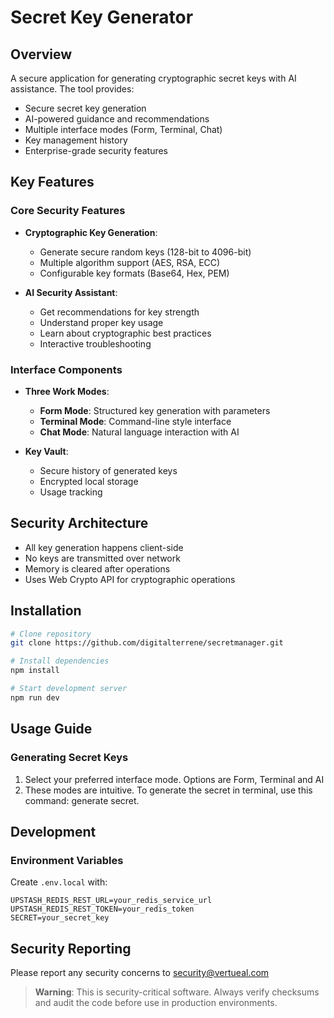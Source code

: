 # Secret Key Generator

## Overview

A secure application for generating cryptographic secret keys with AI assistance. The tool provides:

- Secure secret key generation
- AI-powered guidance and recommendations
- Multiple interface modes (Form, Terminal, Chat)
- Key management history
- Enterprise-grade security features

## Key Features

### Core Security Features

- **Cryptographic Key Generation**:

  - Generate secure random keys (128-bit to 4096-bit)
  - Multiple algorithm support (AES, RSA, ECC)
  - Configurable key formats (Base64, Hex, PEM)

- **AI Security Assistant**:
  - Get recommendations for key strength
  - Understand proper key usage
  - Learn about cryptographic best practices
  - Interactive troubleshooting

### Interface Components

- **Three Work Modes**:

  - **Form Mode**: Structured key generation with parameters
  - **Terminal Mode**: Command-line style interface
  - **Chat Mode**: Natural language interaction with AI

- **Key Vault**:
  - Secure history of generated keys
  - Encrypted local storage
  - Usage tracking

## Security Architecture

- All key generation happens client-side
- No keys are transmitted over network
- Memory is cleared after operations
- Uses Web Crypto API for cryptographic operations

## Installation

```bash
# Clone repository
git clone https://github.com/digitalterrene/secretmanager.git

# Install dependencies
npm install

# Start development server
npm run dev
```

## Usage Guide

### Generating Secret Keys

1. Select your preferred interface mode. Options are Form, Terminal and AI
2. These modes are intuitive. To generate the secret in terminal, use this command: generate secret.

## Development

### Environment Variables

Create `.env.local` with:

```
UPSTASH_REDIS_REST_URL=your_redis_service_url
UPSTASH_REDIS_REST_TOKEN=your_redis_token
SECRET=your_secret_key
```

<!-- ### Testing

Run the test suite:
```bash
npm test
```

Security audits:
```bash
npm run security-check
``` -->

## Security Reporting

Please report any security concerns to security@vertueal.com

> **Warning**: This is security-critical software. Always verify checksums and audit the code before use in production environments.
